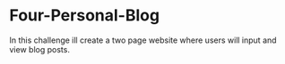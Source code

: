 # Four-Personal-Blog
In this challenge ill create a two page website where users will input and view blog posts.
